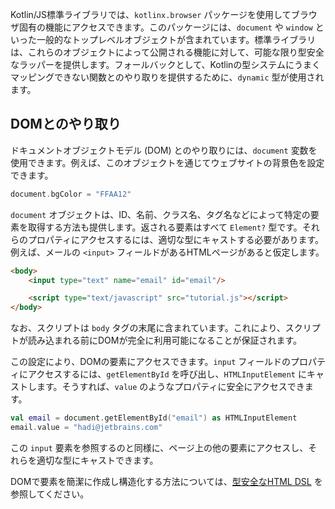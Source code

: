 [//]: # (title: ブラウザとDOM API)

Kotlin/JS標準ライブラリでは、`kotlinx.browser` パッケージを使用してブラウザ固有の機能にアクセスできます。このパッケージには、`document` や `window` といった一般的なトップレベルオブジェクトが含まれています。標準ライブラリは、これらのオブジェクトによって公開される機能に対して、可能な限り型安全なラッパーを提供します。フォールバックとして、Kotlinの型システムにうまくマッピングできない関数とのやり取りを提供するために、`dynamic` 型が使用されます。

## DOMとのやり取り

ドキュメントオブジェクトモデル (DOM) とのやり取りには、`document` 変数を使用できます。例えば、このオブジェクトを通じてウェブサイトの背景色を設定できます。

```kotlin
document.bgColor = "FFAA12" 
```

`document` オブジェクトは、ID、名前、クラス名、タグ名などによって特定の要素を取得する方法も提供します。返される要素はすべて `Element?` 型です。それらのプロパティにアクセスするには、適切な型にキャストする必要があります。例えば、メールの `<input>` フィールドがあるHTMLページがあると仮定します。

```html
<body>
    <input type="text" name="email" id="email"/>

    <script type="text/javascript" src="tutorial.js"></script>
</body>
```

なお、スクリプトは `body` タグの末尾に含まれています。これにより、スクリプトが読み込まれる前にDOMが完全に利用可能になることが保証されます。

この設定により、DOMの要素にアクセスできます。`input` フィールドのプロパティにアクセスするには、`getElementById` を呼び出し、`HTMLInputElement` にキャストします。そうすれば、`value` のようなプロパティに安全にアクセスできます。

```kotlin
val email = document.getElementById("email") as HTMLInputElement
email.value = "hadi@jetbrains.com"
```

この `input` 要素を参照するのと同様に、ページ上の他の要素にアクセスし、それらを適切な型にキャストできます。

DOMで要素を簡潔に作成し構造化する方法については、[型安全なHTML DSL](typesafe-html-dsl.md) を参照してください。